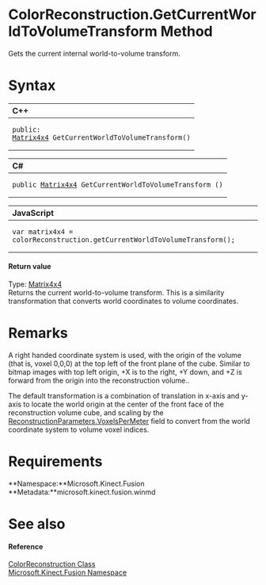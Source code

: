 ColorReconstruction.GetCurrentWorldToVolumeTransform Method  
===========================================================  

Gets the current internal world-to-volume transform. <span id="syntaxSection"></span>

Syntax  
======  

<table>
<colgroup>
<col width="100%" />
</colgroup>
<thead>
<tr class="header">
<th align="left">C++</th>
</tr>
</thead>
<tbody>
<tr class="odd">
<td align="left"><pre><code>public:  
<a href="../../Matrix4x4_Structure.md">Matrix4x4</a> GetCurrentWorldToVolumeTransform()</code></pre></td>
</tr>
</tbody>
</table>

<table>
<colgroup>
<col width="100%" />
</colgroup>
<thead>
<tr class="header">
<th align="left">C#</th>
</tr>
</thead>
<tbody>
<tr class="odd">
<td align="left"><pre><code>public <a href="../../Matrix4x4_Structure.md">Matrix4x4</a> GetCurrentWorldToVolumeTransform ()</code></pre></td>
</tr>
</tbody>
</table>

<table>
<colgroup>
<col width="100%" />
</colgroup>
<thead>
<tr class="header">
<th align="left">JavaScript</th>
</tr>
</thead>
<tbody>
<tr class="odd">
<td align="left"><pre><code>var matrix4x4 = colorReconstruction.getCurrentWorldToVolumeTransform();</code></pre></td>
</tr>
</tbody>
</table>

<span id="ID4EP"></span>
#### Return value  

Type: [Matrix4x4](../../Matrix4x4_Structure.md)  
 Returns the current world-to-volume transform. This is a similarity transformation that converts world coordinates to volume coordinates.  

<span id="remarks"></span>

Remarks  
=======  

A right handed coordinate system is used, with the origin of the volume (that is, voxel 0,0,0) at the top left of the front plane of the cube. Similar to bitmap images with top left origin, +X is to the right, +Y down, and +Z is forward from the origin into the reconstruction volume..  

The default transformation is a combination of translation in x-axis and y-axis to locate the world origin at the center of the front face of the reconstruction volume cube, and scaling by the [ReconstructionParameters.VoxelsPerMeter](../../ReconstructionParameters/ReconstructionParameters/VoxelsPerMeter_Field.md) field to convert from the world coordinate system to volume voxel indices.  

<span id="requirements"></span>

Requirements  
============  

**Namespace:**Microsoft.Kinect.Fusion  
**Metadata:**microsoft.kinect.fusion.winmd  

<span id="ID4ENB"></span>

See also  
========  

<span id="ID4EPB"></span>
#### Reference  

[ColorReconstruction Class](../../ColorReconstruction_Class.md)  
 [Microsoft.Kinect.Fusion Namespace](../../../Kinect.Fusion.md)  



<!--Please do not edit the data in the comment block below.-->
<!--
TOCTitle : GetCurrentWorldToVolumeTransform Method
RLTitle : ColorReconstruction.GetCurrentWorldToVolumeTransform Method
KeywordK : GetCurrentWorldToVolumeTransform method
KeywordK : ColorReconstruction.GetCurrentWorldToVolumeTransform method
KeywordF : Microsoft.Kinect.Fusion.ColorReconstruction.GetCurrentWorldToVolumeTransform
KeywordF : ColorReconstruction.GetCurrentWorldToVolumeTransform
KeywordF : GetCurrentWorldToVolumeTransform
KeywordF : Microsoft.Kinect.Fusion.ColorReconstruction.GetCurrentWorldToVolumeTransform
KeywordA : M:Microsoft.Kinect.Fusion.ColorReconstruction.GetCurrentWorldToVolumeTransform
AssetID : M:Microsoft.Kinect.Fusion.ColorReconstruction.GetCurrentWorldToVolumeTransform
Locale : en-us
CommunityContent : 1
APIType : Managed
APILocation : microsoft.kinect.fusion.winmd
APIName : Microsoft.Kinect.Fusion.ColorReconstruction.GetCurrentWorldToVolumeTransform
TargetOS : Windows
TopicType : kbSyntax
DevLang : VB
DevLang : CSharp
DevLang : JavaScript
DevLang : C++
DocSet : K4Wv2
ProjType : K4Wv2Proj
Technology : Kinect for Windows
Product : Kinect for Windows SDK v2
productversion : 20
-->
